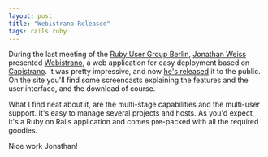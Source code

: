 ```yaml
---
layout: post
title: "Webistrano Released"
tags: rails ruby
---
```

During the last meeting of the [Ruby User Group Berlin](http://www.rug-b.com), [Jonathan Weiss](http://blog.innerewut.de/) presented [Webistrano](http://blog.innerewut.de/webistrano), a web application for easy deployment based on [Capistrano](http://www.capify.org/). It was pretty impressive, and now [he's released](http://blog.innerewut.de/2007/8/28/ann-webistrano-a-web-ui-for-managing-capistrano-deployments) it to the public. On the site you'll find some screencasts explaining the features and the user interface, and the download of course.

What I find neat about it, are the multi-stage capabilities and the multi-user support. It's easy to manage several projects and hosts. As you'd expect, it's a Ruby on Rails application and comes pre-packed with all the required goodies.

Nice work Jonathan!
